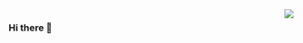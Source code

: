 <img align="right" src="https://github-readme-stats.vercel.app/api?username=tillrohrmann&show_icons=true&hide_title=true&hide_border=true&count_private=true&include_all_commits=false" />

### Hi there 👋

<!--
**tillrohrmann/tillrohrmann** is a ✨ _special_ ✨ repository because its `README.md` (this file) appears on your GitHub profile.

Here are some ideas to get you started:

- 🔭 I’m currently working on ...
- 🌱 I’m currently learning ...
- 👯 I’m looking to collaborate on ...
- 🤔 I’m looking for help with ...
- 💬 Ask me about ...
- 📫 How to reach me: ...
- 😄 Pronouns: ...
- ⚡ Fun fact: ...
-->
